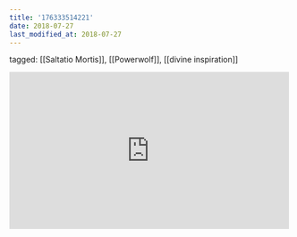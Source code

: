```yaml
---
title: '176333514221'
date: 2018-07-27
last_modified_at: 2018-07-27
---
```

tagged: [[Saltatio Mortis]], [[Powerwolf]], [[divine inspiration]]
<iframe allow="accelerometer; autoplay; clipboard-write; encrypted-media; gyroscope; picture-in-picture" allowfullscreen="" frameborder="0" height="281" id="youtube_iframe" src="https://www.youtube.com/embed/RXsgYryLyuU?feature=oembed&amp;enablejsapi=1&amp;origin=https://safe.txmblr.com&amp;wmode=opaque" width="500"></iframe>